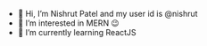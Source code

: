 - 👋 Hi, I’m Nishrut Patel and my user id is @nishrut
- 👀 I’m interested in MERN 😉
- 🌱 I’m currently learning ReactJS

<!---
nishrut/nishrut is a ✨ special ✨ repository because its `README.md` (this file) appears on your GitHub profile.
You can click the Preview link to take a look at your changes.
--->

<!---
<p><img align="left" src="https://github-readme-stats.vercel.app/api/top-langs?username=nishrut&show_icons=true&locale=en&layout=compact" alt="nishrut" /></p> 


<p>&nbsp;<img align="center" src="https://github-readme-stats.vercel.app/api?username=nishrut&show_icons=true&locale=en" alt="nishrut" /></p>

<p><img align="center" src="https://github-readme-streak-stats.herokuapp.com/?user=nishrut&" alt="nishrut" /></p>  

>
